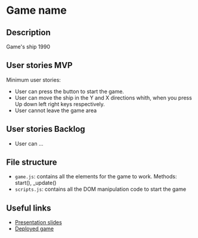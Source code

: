 # Game name

<!-- When you finish, add a nice screenshot of your game -->
<!--[<img src="./img/page.png">]()-->

## Description

Game's ship 1990

## User stories MVP

Minimum user stories:
- User can press the button to start the game.
- User can move the ship in the Y and X directions whith, when you press Up down left right keys respectively.
- User cannot leave the game area


## User stories Backlog

- User can ...

## File structure

- <code>game.js</code>: contains all the elements for the game to work. Methods: start(), \_update()
- <code>scripts.js</code>: contains all the DOM manipulation code to start the game

## Useful links

<!-- When you finish, add these links and commit -->

- [Presentation slides]()
- [Deployed game]()
